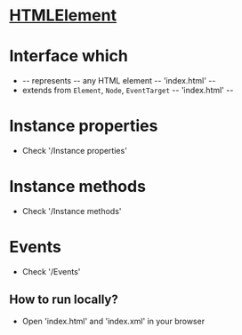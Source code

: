# [HTMLElement](https://developer.mozilla.org/en-US/docs/Web/API/HTMLElement)

# Interface which
* -- represents -- any HTML element -- 'index.html' --
* extends from `Element`, `Node`, `EventTarget` -- 'index.html' --

# Instance properties
* Check '/Instance properties'

# Instance methods
* Check '/Instance methods'

# Events
* Check '/Events'

## How to run locally?
* Open 'index.html' and 'index.xml' in your browser 

